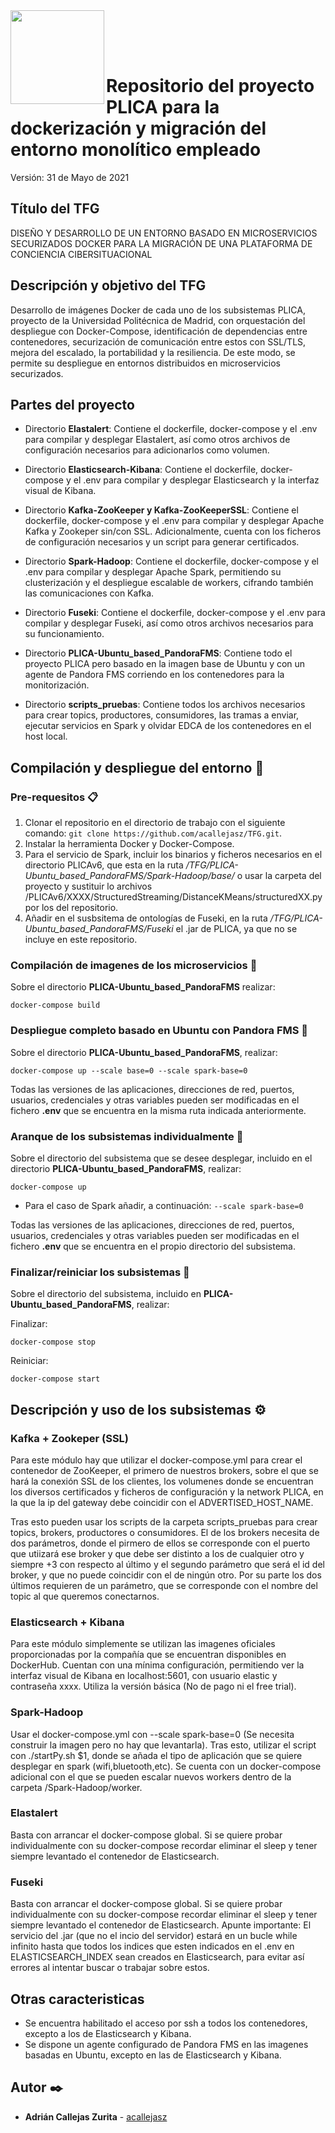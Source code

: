<img  align="left" width="150" style="float: left;" src="https://www.upm.es/sfs/Rectorado/Gabinete%20del%20Rector/Logos/UPM/CEI/LOGOTIPO%20leyenda%20color%20JPG%20p.png">

<br/><br/><br/>

# Repositorio del proyecto PLICA para la dockerización y migración del entorno monolítico empleado

Versión: 31 de Mayo de 2021

## Título del TFG

DISEÑO Y DESARROLLO DE UN ENTORNO BASADO EN MICROSERVICIOS SECURIZADOS DOCKER PARA LA MIGRACIÓN DE UNA PLATAFORMA DE CONCIENCIA CIBERSITUACIONAL

## Descripción y objetivo del TFG

Desarrollo de imágenes Docker de cada uno de los subsistemas PLICA, proyecto de la Universidad Politécnica de Madrid, con orquestación del despliegue con Docker-Compose, identificación de dependencias entre contenedores, securización de comunicación entre estos con SSL/TLS, mejora del escalado, la portabilidad y la resiliencia. De este modo, se permite su despliegue en entornos distribuidos en microservicios securizados.

## Partes del proyecto
  
  - Directorio **Elastalert**: 
    Contiene el dockerfile, docker-compose y el .env para compilar y desplegar Elastalert, así como otros archivos de configuración necesarios para adicionarlos como volumen.
    
  - Directorio **Elasticsearch-Kibana**:
     Contiene el dockerfile, docker-compose y el .env para compilar y desplegar Elasticsearch y la interfaz visual de Kibana. 
    
  - Directorio **Kafka-ZooKeeper y Kafka-ZooKeeperSSL**:
     Contiene el dockerfile, docker-compose y el .env para compilar y desplegar Apache Kafka y Zookeper sin/con SSL. Adicionalmente, cuenta con los ficheros de configuración          necesarios y un script para generar certificados.
    
  - Directorio **Spark-Hadoop**:
    Contiene el dockerfile, docker-compose y el .env para compilar y desplegar Apache Spark, permitiendo su clusterización y el despliegue escalable de workers, cifrando también     las comunicaciones con Kafka.
  
  - Directorio **Fuseki**:
    Contiene el dockerfile, docker-compose y el .env para compilar y desplegar Fuseki, así como otros archivos necesarios para su funcionamiento.

  - Directorio **PLICA-Ubuntu_based_PandoraFMS**:
    Contiene todo el proyecto PLICA pero basado en la imagen base de Ubuntu y con un agente de Pandora FMS corriendo en los contenedores para la monitorización.

  - Directorio **scripts_pruebas**:
    Contiene todos los archivos necesarios para crear topics, productores, consumidores, las tramas a enviar, ejecutar servicios en Spark y olvidar EDCA de los contenedores en       el host local.

## Compilación y despliegue del entorno 🚀

### Pre-requesitos 📋

1. Clonar el repositorio en el directorio de trabajo con el siguiente comando: 
`git clone https://github.com/acallejasz/TFG.git`.
2. Instalar la herramienta Docker y Docker-Compose.
3. Para el servicio de Spark, incluir los binarios y ficheros necesarios en el directorio PLICAv6, que esta en la ruta _/TFG/PLICA-Ubuntu_based_PandoraFMS/Spark-Hadoop/base/_ o usar la carpeta del proyecto y sustituir lo archivos /PLICAv6/XXXX/StructuredStreaming/DistanceKMeans/structuredXX.py por los del repositorio. 
4. Añadir en el susbsitema de ontologías de Fuseki, en la ruta _/TFG/PLICA-Ubuntu_based_PandoraFMS/Fuseki_ el .jar de PLICA, ya que no se incluye en este repositorio.

### Compilación de imagenes de los microservicios 🔧

Sobre el directorio **PLICA-Ubuntu_based_PandoraFMS** realizar: 

```
docker-compose build
```

### Despliegue completo basado en Ubuntu con Pandora FMS 🔧

Sobre el directorio **PLICA-Ubuntu_based_PandoraFMS**, realizar: 

```
docker-compose up --scale base=0 --scale spark-base=0
```

Todas las versiones de las aplicaciones, direcciones de red, puertos, usuarios, credenciales y otras variables pueden ser modificadas en el fichero **.env** que se encuentra en la misma ruta indicada anteriormente.

### Aranque de los subsistemas individualmente 🔧

Sobre el directorio del subsistema que se desee desplegar, incluido en el directorio **PLICA-Ubuntu_based_PandoraFMS**, realizar: 

```
docker-compose up
```
* Para el caso de Spark añadir, a continuación: `--scale spark-base=0`

Todas las versiones de las aplicaciones, direcciones de red, puertos, usuarios, credenciales y otras variables pueden ser modificadas en el fichero **.env** que se encuentra en el propio directorio del subsistema.

### Finalizar/reiniciar los subsistemas 🔧

Sobre el directorio del subsistema, incluido en **PLICA-Ubuntu_based_PandoraFMS**, realizar: 

Finalizar:
```
docker-compose stop
```

Reiniciar:
```
docker-compose start
```

## Descripción y uso de los subsistemas ⚙️

### Kafka + Zookeper (SSL)

Para este módulo hay que utilizar el docker-compose.yml para crear el contenedor de ZooKeeper, el primero de nuestros brokers, sobre el que se hará la conexión SSL de los clientes, los volumenes donde se encuentran los diversos certificados y ficheros de configuración y la network PLICA, en la que la ip del gateway debe coincidir con el ADVERTISED_HOST_NAME. 

Tras esto pueden usar los scripts de la carpeta scripts_pruebas para crear topics, brokers, productores o consumidores. El de los brokers necesita de dos parámetros, donde el pirmero de ellos se corresponde con el puerto que utiizará ese broker y que debe ser distinto a los de cualquier otro y siempre +3 con respecto al último y el segundo parámetro que será el id del broker, y que no puede coincidir con el de ningún otro. Por su parte los dos últimos requieren de un parámetro, que se corresponde con el nombre del topic al que queremos conectarnos.

### Elasticsearch + Kibana

Para este módulo simplemente se utilizan las imagenes oficiales proporcionadas por la compañía que se encuentran disponibles en DockerHub. Cuentan con una mínima configuración, permitiendo ver la interfaz visual de Kibana en localhost:5601, con usuario elastic y contraseña xxxx. Utiliza la versión básica (No de pago ni el free trial).

### Spark-Hadoop

Usar el docker-compose.yml con --scale spark-base=0 (Se necesita construir la imagen pero no hay que levantarla). Tras esto, utilizar el script con ./startPy.sh $1, donde se añada el tipo de aplicación que se quiere desplegar en spark (wifi,bluetooth,etc). Se cuenta con un docker-compose adicional con el que se pueden escalar nuevos workers dentro de la carpeta /Spark-Hadoop/worker.

### Elastalert

Basta con arrancar el docker-compose global. Si se quiere probar individualmente con su docker-compose recordar eliminar el sleep y tener siempre levantado el contenedor de Elasticsearch.

### Fuseki

Basta con arrancar el docker-compose global. Si se quiere probar individualmente con su docker-compose recordar eliminar el sleep y tener siempre levantado el contenedor de Elasticsearch. Apunte importante: El servicio del .jar (que no el incio del servidor) estará en un bucle while infinito hasta que todos los indices que esten indicados en el .env en ELASTICSEARCH_INDEX sean creados en Elasticsearch, para evitar así errores al intentar buscar o trabajar sobre estos.

## Otras caracteristicas

  - Se encuentra habilitado el acceso por ssh a todos los contenedores, excepto a los de Elasticsearch y Kibana.
  - Se dispone un agente configurado de Pandora FMS en las imagenes basadas en Ubuntu, excepto en las de Elasticsearch y Kibana.

## Autor ✒️

* **Adrián Callejas Zurita** - [acallejasz](https://github.com/acallejasz)
